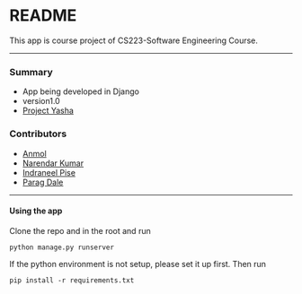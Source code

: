 # README #

This app is course project of CS223-Software Engineering Course.
* * *

### Summary ###

* App being developed in Django
* version1.0
* [Project Yasha](https://bitbucket.org/radbrawler/projectyasha)

### Contributors ###

* [Anmol](https://bitbucket.org/radbrawler/)
* [Narendar Kumar](https://www.facebook.com/khola07)
* [Indraneel Pise](https://www.facebook.com/indraneel.pise)
* [Parag Dale](https://bitbucket.org/hectrix08/)

***
#### Using the app ####

Clone the repo and in the root and run

`python manage.py runserver`

If the python environment is not setup, please set it up first.
Then run

`pip install -r requirements.txt`